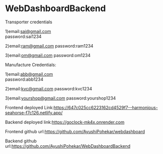 # WebDashboardBackend

Transporter credentials                                       

1)email:sai@gmail.com                                              
  password:sai1234

2)email:ram@gmail.com
  password:ram1234

3)email:om@gmail.com
  password:om1234

Manufacture Credentials:

  1)email:abb@gmail.com                                              
  password:abb1234

2)email:kvc@gmail.com
  password:kvc1234

3)email:yourshop@gmail.com
  password:yourshop1234
  
  
  Frontend deployed Link:https://647c025cc6223162cd4529f7--harmonious-seahorse-f7c126.netlify.app/
  
  Backend deployed link:https://goclock-mk4x.onrender.com
  
  Frontend github url:https://github.com/AyushiPohekar/webdashboard
  
  Backend github url:https://github.com/AyushiPohekar/WebDashboardBackend
